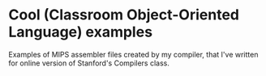Cool (Classroom Object-Oriented Language) examples
======================

Examples of MIPS assembler files created by my compiler, that I've written for online version of Stanford's Compilers class.
